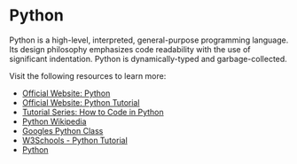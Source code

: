 # Python

Python is a high-level, interpreted, general-purpose programming language. Its design philosophy emphasizes code readability with the use of significant indentation. Python is dynamically-typed and garbage-collected.

Visit the following resources to learn more:

- [Official Website: Python](https://www.python.org/)
- [Official Website: Python Tutorial](https://docs.python.org/3/tutorial/index.html)
- [Tutorial Series: How to Code in Python](https://www.digitalocean.com/community/tutorials/how-to-write-your-first-python-3-program)
- [Python Wikipedia](<https://en.wikipedia.org/wiki/Python_(programming_language)>)
- [Googles Python Class](https://developers.google.com/edu/python)
- [W3Schools - Python Tutorial](https://www.w3schools.com/python)
- [Python](https://www.kaggle.com/learn/python)
